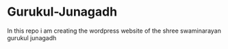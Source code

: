# Gurukul-Junagadh
In this repo i am creating the wordpress website of the shree swaminarayan gurukul junagadh
